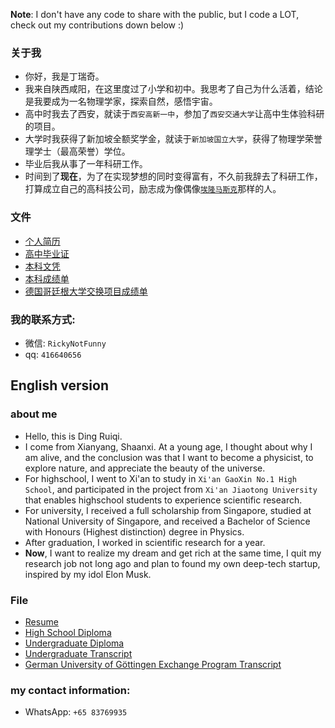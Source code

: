 
**Note**: I don't have any code to share with the public, but I code a LOT, check out my contributions down below :)

### 关于我
- 你好，我是丁瑞奇。
- 我来自陕西咸阳，在这里度过了小学和初中。我思考了自己为什么活着，结论是我要成为一名物理学家，探索自然，感悟宇宙。
- 高中时我去了西安，就读于`西安高新一中`，参加了`西安交通大学`让高中生体验科研的项目。
- 大学时我获得了新加坡全额奖学金，就读于`新加坡国立大学`，获得了物理学荣誉理学士（最高荣誉）学位。
- 毕业后我从事了一年科研工作。
- 时间到了**现在**，为了在实现梦想的同时变得富有，不久前我辞去了科研工作，打算成立自己的高科技公司，励志成为像偶像[`埃隆马斯克`](https://github.com/tesla-cat/tesla-cat/blob/main/%E5%9F%83%E9%9A%86%E9%A9%AC%E6%96%AF%E5%85%8B.md)那样的人。 

### 文件
- [个人简历](https://github.com/tesla-cat/tesla-cat.github.io/blob/master/site/files/documents/CV_Ruiqi_Ding.pdf)
- [高中毕业证](https://github.com/tesla-cat/tesla-cat.github.io/blob/master/site/files/documents/High_school_diploma.pdf)
- [本科文凭](https://github.com/tesla-cat/tesla-cat.github.io/blob/master/site/files/documents/NUS_Bachelor_Degree_Scroll.pdf)
- [本科成绩单](https://github.com/tesla-cat/tesla-cat.github.io/blob/master/site/files/documents/NUS_Bachelor_Transcript.pdf)
- [德国哥廷根大学交换项目成绩单](https://github.com/tesla-cat/tesla-cat.github.io/blob/master/site/files/documents/University_of_G%C3%B6ttingen_Transcript.pdf)

### 我的联系方式:
- 微信: `RickyNotFunny`
- qq: `416640656`

## English version

### about me
- Hello, this is Ding Ruiqi.
- I come from Xianyang, Shaanxi. At a young age, I thought about why I am alive, and the conclusion was that I want to become a physicist,  to explore nature, and appreciate the beauty of the universe.
- For highschool, I went to Xi'an to study in `Xi'an GaoXin No.1 High School`, and participated in the project from `Xi'an Jiaotong University` that enables highschool students to experience scientific research.
- For university, I received a full scholarship from Singapore, studied at National University of Singapore, and received a Bachelor of Science with Honours (Highest distinction) degree in Physics.
- After graduation, I worked in scientific research for a year.
- **Now**, I want to realize my dream and get rich at the same time, I quit my research job not long ago and plan to found my own deep-tech startup, inspired by my idol Elon Musk.

### File
- [Resume](https://github.com/tesla-cat/tesla-cat.github.io/blob/master/site/files/documents/CV_Ruiqi_Ding.pdf)
- [High School Diploma](https://github.com/tesla-cat/tesla-cat.github.io/blob/master/site/files/documents/High_school_diploma.pdf)
- [Undergraduate Diploma](https://github.com/tesla-cat/tesla-cat.github.io/blob/master/site/files/documents/NUS_Bachelor_Degree_Scroll.pdf)
- [Undergraduate Transcript](https://github.com/tesla-cat/tesla-cat.github.io/blob/master/site/files/documents/NUS_Bachelor_Transcript.pdf)
- [German University of Göttingen Exchange Program Transcript](https://github.com/tesla-cat/tesla-cat.github.io/blob/master/site/files/documents/University_of_G%C3%B6ttingen_Transcript.pdf )

### my contact information:
- WhatsApp: `+65 83769935`
